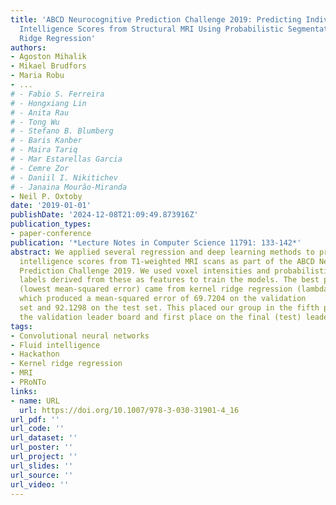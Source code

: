 ```yaml
---
title: 'ABCD Neurocognitive Prediction Challenge 2019: Predicting Individual Fluid
  Intelligence Scores from Structural MRI Using Probabilistic Segmentation and Kernel
  Ridge Regression'
authors:
- Agoston Mihalik
- Mikael Brudfors
- Maria Robu
- ...
# - Fabio S. Ferreira
# - Hongxiang Lin
# - Anita Rau
# - Tong Wu
# - Stefano B. Blumberg
# - Baris Kanber
# - Maira Tariq
# - Mar Estarellas Garcia
# - Cemre Zor
# - Daniil I. Nikitichev
# - Janaina Mourão-Miranda
- Neil P. Oxtoby
date: '2019-01-01'
publishDate: '2024-12-08T21:09:49.873916Z'
publication_types:
- paper-conference
publication: '*Lecture Notes in Computer Science 11791: 133-142*'
abstract: We applied several regression and deep learning methods to predict fluid
  intelligence scores from T1-weighted MRI scans as part of the ABCD Neurocognitive
  Prediction Challenge 2019. We used voxel intensities and probabilistic tissue-type
  labels derived from these as features to train the models. The best predictive performance
  (lowest mean-squared error) came from kernel ridge regression (lambda=10), 
  which produced a mean-squared error of 69.7204 on the validation
  set and 92.1298 on the test set. This placed our group in the fifth position on
  the validation leader board and first place on the final (test) leader board.
tags:
- Convolutional neural networks
- Fluid intelligence
- Hackathon
- Kernel ridge regression
- MRI
- PRoNTo
links:
- name: URL
  url: https://doi.org/10.1007/978-3-030-31901-4_16
url_pdf: ''
url_code: ''
url_dataset: ''
url_poster: ''
url_project: ''
url_slides: ''
url_source: ''
url_video: ''
---
```

